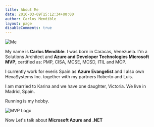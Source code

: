 ```yaml
---
title: About Me
date: 2016-03-09T15:12:34+00:00
author: Carlos Mendible
layout: page
disableComments: true
---
```


![Me](/assets/img/about_me.jpg#float-right)

My name is **Carlos Mendible**. I was born in Caracas, Venezuela. I'm a Solutions Architect and **Azure and Developer Technologies Microsoft MVP**, certified as: PMP, CISA, MCSE, MCSD, ITIL and MCP.


I currently work for everis Spain as **Azure Evangelist** and I also own HexaSystems Inc. together with my partners Roberto and Luis.

I am married to Karina and we have one daughter, Victoria. We live in Madrid, Spain.

Running is my hobby.

![MVP Logo](/assets/img/mvp/MVP_Logo_Horizontal_Secondary_Black_RGB_300ppi.png#float-right)

Now Let's talk about **Microsoft Azure and .NET**



